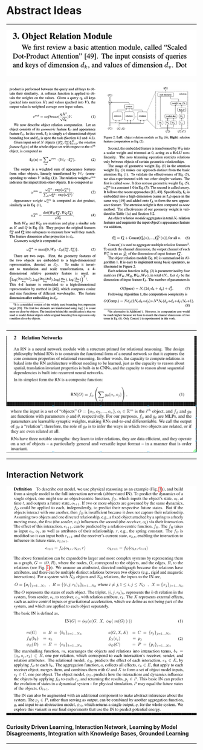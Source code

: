 # Abstract Ideas

---

![](../projects/images/2020-07-21-05-40-55.png)

![](../projects/images/2020-07-21-05-41-35.png)

---

![](../projects/images/2020-07-22-01-50-36.png)

---

## Interaction Network

![](../projects/images/2020-07-22-01-52-13.png)

####  Curiosity Driven Learning, Interaction Network, Learning by Model Disagreements, Integration with Knowledge Bases,  Grounded Learning

---



